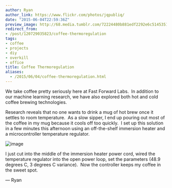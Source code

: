 ```yaml
---
author: Ryan
author_link: https://www.flickr.com/photos/jqpubliq/
date: "2015-06-04T22:59:36Z"
preview_image: http://68.media.tumblr.com/72224480b881edf2292e6c5145351411/tumblr_inline_npfzn7D0tB1ts2crc_540.jpg
redirect_from:
- /post/120729035823/coffee-thermoregulation
tags:
- coffee
- projects
- diy
- overkill
- office
title: Coffee Thermoregulation
aliases:
  - /2015/06/04/coffee-thermoregulation.html
---
```


We take coffee pretty seriously here at Fast Forward Labs.  In addition to our machine learning research, we have also explored both hot and cold coffee brewing technologies.

Research reveals that no one wants to drink a mug of hot brew once it settles to room temperature.  As a slow sipper, I end up pouring out most of the coffee in my mug because it cools off too quickly.  I set up this solution in a few minutes this afternoon using an off-the-shelf immersion heater and a microcontroller temperature regulator.

<img src="http://68.media.tumblr.com/72224480b881edf2292e6c5145351411/tumblr_inline_npfzn7D0tB1ts2crc_540.jpg" alt="image"/>

I just cut into the middle of the immersion heater power cord, wired the temperature regulator into the open power loop, set the parameters (48.9 degrees C, 3 degrees C variance).  Now the controller keeps my coffee in the sweet spot.

<p>— Ryan</p>
